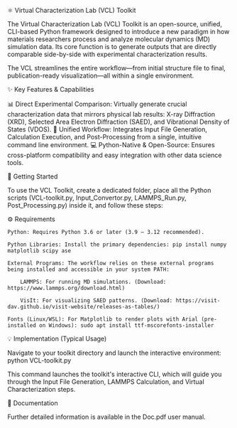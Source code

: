 ⚛️ Virtual Characterization Lab (VCL) Toolkit

The Virtual Characterization Lab (VCL) Toolkit is an open-source, unified, CLI-based Python framework designed to introduce a new paradigm in how materials researchers process and analyze molecular dynamics (MD) simulation data. Its core function is to generate outputs that are directly comparable side-by-side with experimental characterization results.

The VCL streamlines the entire workflow—from initial structure file to final, publication-ready visualization—all within a single environment.

✨ Key Features & Capabilities

📊 Direct Experimental Comparison: Virtually generate crucial characterization data that mirrors physical lab results: X-ray Diffraction (XRD), Selected Area Electron Diffraction (SAED), and Vibrational Density of States (VDOS). 
🔬 Unified Workflow: Integrates Input File Generation, Calculation Execution, and Post-Processing from a single, intuitive command line environment. 
💻 Python-Native & Open-Source: Ensures cross-platform compatibility and easy integration with other data science tools.

🚀 Getting Started

To use the VCL Toolkit, create a dedicated folder, place all the Python scripts (VCL-toolkit.py, Input_Convertor.py, LAMMPS_Run.py, Post_Processing.py) inside it, and follow these steps:

⚙️ Requirements

    Python: Requires Python 3.6 or later (3.9 – 3.12 recommended).

    Python Libraries: Install the primary dependencies: pip install numpy matplotlib scipy ase

    External Programs: The workflow relies on these external programs being installed and accessible in your system PATH:

        LAMMPS: For running MD simulations. (Download: https://www.lammps.org/download.html)

        VisIt: For visualizing SAED patterns. (Download: https://visit-dav.github.io/visit-website/releases-as-tables/)

    Fonts (Linux/WSL): For Matplotlib to render plots with Arial (pre-installed on Windows): sudo apt install ttf-mscorefonts-installer

💡 Implementation (Typical Usage)

Navigate to your toolkit directory and launch the interactive environment: python VCL-toolkit.py

This command launches the toolkit's interactive CLI, which will guide you through the Input File Generation, LAMMPS Calculation, and Virtual Characterization steps.

📖 Documentation

Further detailed information is available in the Doc.pdf user manual.
